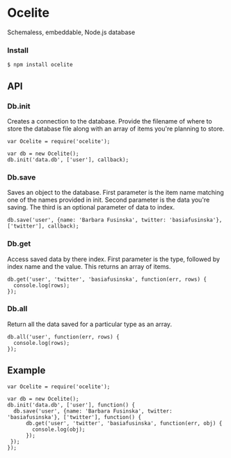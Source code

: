 # Ocelite

Schemaless, embeddable, Node.js database

### Install
```
$ npm install ocelite
```

## API
### Db.init
Creates a connection to the database. Provide the filename of where to store the database file along with an array of items you're planning to store. 

```
var Ocelite = require('ocelite');

var db = new Ocelite();
db.init('data.db', ['user'], callback);
```
### Db.save
Saves an object to the database. First parameter is the item name matching one of the names provided in init. Second parameter is the data you're saving. The third is an optional parameter of data to index. 
```
db.save('user', {name: 'Barbara Fusinska', twitter: 'basiafusinska'}, ['twitter'], callback);
```
### Db.get
Access saved data by there index. First parameter is the type, followed by index name and the value. This returns an array of items.
```
db.get('user', 'twitter', 'basiafusinska', function(err, rows) { 
  console.log(rows);
});
```
### Db.all
Return all the data saved for a particular type as an array.
```
db.all('user', function(err, rows) { 
  console.log(rows);
});
```

## Example
```
var Ocelite = require('ocelite');

var db = new Ocelite();
db.init('data.db', ['user'], function() {
  db.save('user', {name: 'Barbara Fusinska', twitter: 'basiafusinska'}, ['twitter'], function() {
      db.get('user', 'twitter', 'basiafusinska', function(err, obj) {
        console.log(obj);
      });
 });
});

```

